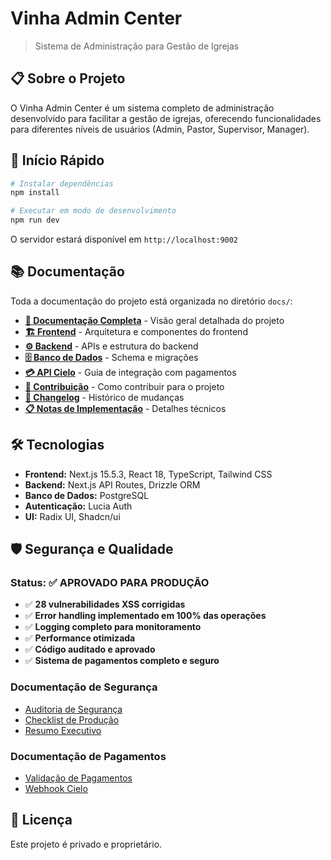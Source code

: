 # Vinha Admin Center

> Sistema de Administração para Gestão de Igrejas

## 📋 Sobre o Projeto

O Vinha Admin Center é um sistema completo de administração desenvolvido para facilitar a gestão de igrejas, oferecendo funcionalidades para diferentes níveis de usuários (Admin, Pastor, Supervisor, Manager).

## 🚀 Início Rápido

```bash
# Instalar dependências
npm install

# Executar em modo de desenvolvimento
npm run dev
```

O servidor estará disponível em `http://localhost:9002`

## 📚 Documentação

Toda a documentação do projeto está organizada no diretório `docs/`:

- **[📖 Documentação Completa](docs/README.md)** - Visão geral detalhada do projeto
- **[🏗️ Frontend](docs/FRONTEND_DOCS.md)** - Arquitetura e componentes do frontend
- **[⚙️ Backend](docs/BACKEND_DOCS.md)** - APIs e estrutura do backend
- **[🗄️ Banco de Dados](docs/DB_DOCS.md)** - Schema e migrações
- **[💳 API Cielo](docs/CIELO_API_GUIDE.md)** - Guia de integração com pagamentos
- **[🤝 Contribuição](docs/CONTRIBUTING.md)** - Como contribuir para o projeto
- **[📝 Changelog](docs/CHANGELOG.md)** - Histórico de mudanças
- **[📋 Notas de Implementação](docs/IMPLEMENTATION_NOTES.md)** - Detalhes técnicos

## 🛠️ Tecnologias

- **Frontend:** Next.js 15.5.3, React 18, TypeScript, Tailwind CSS
- **Backend:** Next.js API Routes, Drizzle ORM
- **Banco de Dados:** PostgreSQL
- **Autenticação:** Lucia Auth
- **UI:** Radix UI, Shadcn/ui

## 🛡️ Segurança e Qualidade

### Status: ✅ APROVADO PARA PRODUÇÃO

- ✅ **28 vulnerabilidades XSS corrigidas**
- ✅ **Error handling implementado em 100% das operações**
- ✅ **Logging completo para monitoramento**
- ✅ **Performance otimizada**
- ✅ **Código auditado e aprovado**
- ✅ **Sistema de pagamentos completo e seguro**

### Documentação de Segurança
- [Auditoria de Segurança](docs/MANAGER_SECURITY_AUDIT.md)
- [Checklist de Produção](docs/PRODUCTION_CHECKLIST.md)
- [Resumo Executivo](docs/EXECUTIVE_SUMMARY.md)

### Documentação de Pagamentos
- [Validação de Pagamentos](PAYMENT_VALIDATION.md)
- [Webhook Cielo](WEBHOOK_CIELO.md)

## 📄 Licença

Este projeto é privado e proprietário.
